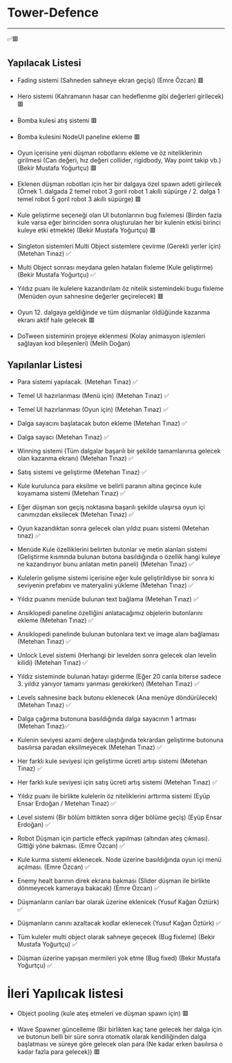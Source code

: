 # Tower-Defence

------

✅🟥

## Yapılacak Listesi

- Fading sistemi (Sahneden sahneye ekran geçişi) (Emre Özcan) 🟥

- Hero sistemi (Kahramanın hasar can hedeflenme gibi değerleri girilecek) 🟥

- Bomba kulesi atış sistemi 🟥

- Bomba kulesini NodeUI paneline ekleme 🟥

- Oyun içerisine yeni düşman robotlarını ekleme ve öz niteliklerinin girilmesi (Can değeri, hız değeri collider, rigidbody, Way point takip vb.) (Bekir Mustafa Yoğurtçu) 🟥

- Eklenen düşman robotları için her bir dalgaya özel spawn adeti girilecek (Örnek 1. dalgada 2 temel robot 3 goril robot 1 akıllı süpürge / 2. dalga 1 temel robot 5 goril robot 3 akıllı süpürge) 🟥

- Kule geliştirme seçeneği olan UI butonlarının bug fixlemesi (Birden fazla kule varsa eğer birinciden sonra oluşturulan her bir kulenin etkisi birinci kuleye etki etmekte) (Bekir Mustafa Yoğurtçu) 🟥

- Singleton sistemleri Multi Object sistemlere çevirme (Gerekli yerler için) (Metehan Tınaz) ✅

- Multi Object sonrası meydana gelen hataları fixleme (Kule geliştirme) (Bekir Mustafa Yoğurtçu) ✅

- Yıldız puanı ile kulelere kazandırılam öz nitelik sistemindeki bugu fixleme (Menüden oyun sahnesine değerler geçirelecek) 🟥

- Oyun 12. dalgaya geldiğinde ve tüm düşmanlar öldüğünde kazanma ekranı aktif hale gelecek  🟥

- DoTween sisteminin projeye eklenmesi (Kolay animasyon işlemleri sağlayan kod bileşenleri) (Melih Doğan)


## Yapılanlar Listesi
 - Para sistemi yapılacak. (Metehan Tınaz) ✅
   
 - Temel UI hazırlanması (Menü için) (Metehan Tınaz) ✅
 
 - Temel UI hazırlanması (Oyun için) (Metehan Tınaz) ✅
 
 - Dalga sayacını başlatacak buton ekleme (Metehan Tınaz) ✅
 
 - Dalga sayacı (Metehan Tınaz) ✅

 - Winning sistemi (Tüm dalgalar başarılı bir şekilde tamamlanırsa gelecek olan kazanma ekranı) (Metehan Tınaz) ✅

 - Satış sistemi ve geliştirme (Metehan Tınaz) ✅

 - Kule kurulunca para eksilme ve belirli paranın altına geçince kule koyamama sistemi (Metehan Tınaz) ✅
 
 - Eğer düşman son geçiş noktasına başarılı şekilde ulaşırsa oyun içi canımızdan eksilecek (Metehan Tınaz) ✅

 - Oyun kazandıktan sonra gelecek olan yıldız puanı sistemi (Metehan tınaz) ✅

 - Menüde Kule özelliklerini belirten butonlar ve metin alanları sistemi (Geliştirme kısmında bulunan butona basıldığında o özellik hangi kuleye ne kazandırıyor bunu anlatan metin paneli) (Metehan Tınaz) ✅

 - Kulelerin gelişme sistemi içerisine eğer kule geliştirildiyse bir sonra ki seviyenin prefabını ve materyalini yükleme (Metehan Tınaz) ✅

 - Yıldız puanını menüde bulunan text bağlama (Metehan Tınaz) ✅

 - Ansiklopedi paneline özelliğini anlatacağımız objelerin butonlarını ekleme (Metehan Tınaz) ✅

 - Ansiklopedi panelinde bulunan butonlara text ve image alanı bağlaması (Metehan Tınaz) ✅

 - Unlock Level sistemi (Herhangi bir levelden sonra gelecek olan levelin kilidi) (Metehan Tınaz) ✅

 - Yıldız sisteminde bulunan hatayı giderme (Eğer 20 canla biterse sadece 3. yıldız yanıyor tamamı yanması gerekirken) (Metehan Tınaz) ✅

 - Levels sahnesine back butonu eklenecek (Ana menüye döndürülecek) (Metehan Tınaz) ✅

 - Dalga çağırma butonuna basıldığında dalga sayacının 1 artması (Metehan Tınaz)✅

 - Kulenin seviyesi azami değere ulaştığında tekrardan geliştirme butonuna basılırsa paradan eksilmeyecek (Metehan Tınaz) ✅

 - Her farklı kule seviyesi için geliştirme ücreti artışı sistemi (Metehan Tınaz) ✅

 - Her farklı kule seviyesi için satış ücreti artış sistemi (Metehan Tınaz) ✅

 - Yıldız puanı ile birlikte kulelerin öz niteliklerini arttırma sistemi (Eyüp Ensar Erdoğan / Metehan Tınaz) ✅

 - Level sistemi (Bir bölüm bittikten sonra diğer bölüme geçiş) (Eyüp Ensar Erdoğan) ✅
 
 - Robot Düşman için particle effeck yapılması (altından ateş çıkması). Gittiği yöne bakması. (Emre Özcan) ✅

 - Kule kurma sistemi eklenecek. Node üzerine basıldığında oyun içi menü açılması. (Emre Özcan) ✅

 - Enemy healt barının direk ekrana bakması (Slider düşman ile birlikte dönmeyecek kameraya bakacak) (Emre Özcan) ✅
 
 - Düşmanların canları bar olarak üzerine eklenicek (Yusuf Kağan Öztürk) ✅
 
 - Düşmanların canını azaltacak kodlar eklenecek (Yusuf Kağan Öztürk) ✅

 - Tüm kuleler multi object olarak sahneye geçecek (Bug fixleme) (Bekir Mustafa Yoğurtçu) ✅

 - Düşman üzerine yapışan mermileri yok etme (Bug fixed) (Bekir Mustafa Yoğurtçu) ✅

 
# İleri Yapılıcak listesi

 - Object pooling (kule ateş etmeleri ve düşman spawn için) 🟥

 - Wave Spawner güncelleme (Bir birlikten kaç tane gelecek her dalga için ve butonun belli bir süre sonra otomatik olarak kendiliğinden dalga başlatması ve süreye göre gelecek olan para (Ne kadar erken basılırsa o kadar fazla para gelecek)) 🟥
